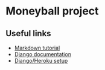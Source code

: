 # Moneyball project

## Useful links
* [Markdown tutorial](https://bitbucket.org/tutorials/markdowndemo/overview)
* [Django documentation](https://docs.djangoproject.com/en/1.6/)
* [Django/Heroku setup](https://devcenter.heroku.com/articles/getting-started-with-django)
